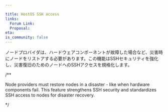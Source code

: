 ```yaml
---

title: HostOS SSH access
links:
  Forum Link: 
  Proposal:
eta:
is_community: false
---
```

ノードプロバイダは、ハードウェアコンポーネントが故障した場合など、災害時にノードをリストアする必要があります。この機能はSSHセキュリティを強化し、災害復旧のためのノードへのSSHアクセスを規格化します。

/**


Node providers must restore nodes in a disaster - like when hardware components fail. This feature strengthens SSH security and standardizes SSH access to nodes for disaster recovery.

*/